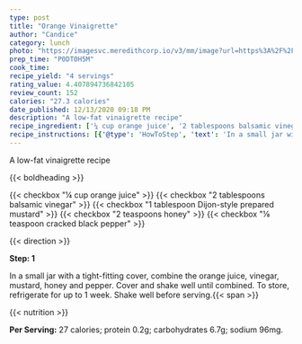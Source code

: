 ```yaml
---
type: post
title: "Orange Vinaigrette"
author: "Candice"
category: lunch
photo: "https://imagesvc.meredithcorp.io/v3/mm/image?url=https%3A%2F%2Fimages.media-allrecipes.com%2Fuserphotos%2F10192.jpg"
prep_time: "P0DT0H5M"
cook_time: 
recipe_yield: "4 servings"
rating_value: 4.407894736842105
review_count: 152
calories: "27.3 calories"
date_published: 12/13/2020 09:18 PM
description: "A low-fat vinaigrette recipe"
recipe_ingredient: ['¼ cup orange juice', '2 tablespoons balsamic vinegar', '1 tablespoon Dijon-style prepared mustard', '2 teaspoons honey', '⅛ teaspoon cracked black pepper']
recipe_instructions: [{'@type': 'HowToStep', 'text': 'In a small jar with a tight-fitting cover, combine the orange juice, vinegar, mustard, honey and pepper. Cover and shake well until combined. To store, refrigerate for up to 1 week. Shake well before serving.\n'}]
---
```


A low-fat vinaigrette recipe 

{{< boldheading >}}

{{< checkbox "¼ cup orange juice" >}}
{{< checkbox "2 tablespoons balsamic vinegar" >}}
{{< checkbox "1 tablespoon Dijon-style prepared mustard" >}}
{{< checkbox "2 teaspoons honey" >}}
{{< checkbox "⅛ teaspoon cracked black pepper" >}}


{{< direction >}}

**Step: 1**

In a small jar with a tight-fitting cover, combine the orange juice, vinegar, mustard, honey and pepper. Cover and shake well until combined. To store, refrigerate for up to 1 week. Shake well before serving.{{< span >}}

{{< nutrition >}}

**Per Serving:** 27 calories; protein 0.2g; carbohydrates 6.7g; sodium 96mg.